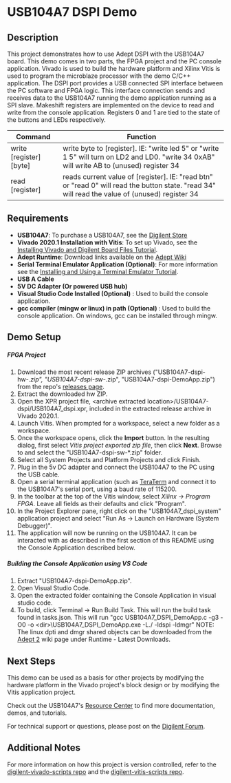 USB104A7 DSPI Demo
====================

Description
-----------

This project demonstrates how to use Adept DSPI with the USB104A7 board. This demo comes in two parts, the FPGA project and the PC console application. Vivado is used to build the hardware platform and Xilinx Vitis is used to program the microblaze processor with the demo C/C++ application. The DSPI port provides a USB connected SPI interface between the PC software and FPGA logic. This interface connection sends and receives data to the USB104A7 running the demo application running as a SPI slave. Makeshift registers are implemented on the device to read and write from the console application. Registers 0 and 1 are tied to the state of the buttons and LEDs respectively.

| Command			       | Function						                                                                  |
| ---------------------    | ------------------------------------------------------------------------------------------------ |
| write [register] [byte]  | write byte to [register]. IE: "write led 5" or "write 1 5" will turn on LD2 and LD0. "write 34 0xAB" will write AB to (unused) register 34  |
| read [register]		| reads current value of [register]. IE: "read btn" or "read 0" will read the button state. "read 34" will read the value of (unused) register 34  |



Requirements
------------
* **USB104A7**: To purchase a USB104A7, see the [Digilent Store](https://store.digilentinc.com/usb104a7/)
* **Vivado 2020.1 Installation with Vitis**: To set up Vivado, see the [Installing Vivado and Digilent Board Files Tutorial](https://reference.digilentinc.com/vivado/installing-vivado/start).
* **Adept Runtime**: Download links available on the [Adept Wiki](https://reference.digilentinc.com/reference/software/adept/start)
* **Serial Terminal Emulator Application (Optional)**: For more information see the [Installing and Using a Terminal Emulator Tutorial](https://reference.digilentinc.com/learn/programmable-logic/tutorials/tera-term).
* **USB A Cable**
* **5V DC Adapter (Or powered USB hub)**
* **Visual Studio Code Installed (Optional)** : Used to build the console application.
* **gcc compiler (mingw or linux) in path (Optional)** : Used to build the console application. On windows, gcc can be installed through mingw.

Demo Setup
----------

##### FPGA Project
1. Download the most recent release ZIP archives ("USB104A7-dspi-hw-*.zip", "USB104A7-dspi-sw-*.zip", "USB104A7-dspi-DemoApp.zip") from the repo's [releases page](https://github.com/Digilent/USB104A7-dspi/releases).
2. Extract the downloaded hw ZIP.
3. Open the XPR project file, \<archive extracted location\>/USB104A7-dspi/USB104A7_dspi.xpr, included in the extracted release archive in Vivado 2020.1.
4. Launch Vitis. When prompted for a workspace, select a new folder as a workspace.
5. Once the workspace opens, click the **Import** button. In the resulting dialog, first select *Vitis project exported zip file*, then click **Next**. Browse to and select the "USB104A7-dspi-sw-*.zip" folder.
6. Select all System Projects and Platform Projects and click Finish.
7. Plug in the 5v DC adapter and connect the USB104A7 to the PC using the USB cable.
8. Open a serial terminal application (such as [TeraTerm](https://ttssh2.osdn.jp/index.html.en) and connect it to the USB104A7's serial port, using a baud rate of 115200.
9. In the toolbar at the top of the Vitis window, select *Xilinx -> Program FPGA*. Leave all fields as their defaults and click "Program".
10. In the Project Explorer pane, right click on the "USB104A7_dspi_system" application project and select "Run As -> Launch on Hardware (System Debugger)".
11. The application will now be running on the USB104A7. It can be interacted with as described in the first section of this README using the Console Application described below.

##### Building the Console Application using VS Code
1. Extract "USB104A7-dspi-DemoApp.zip".
1. Open Visual Studio Code.
2. Open the extracted folder containing the Console Application in visual studio code.
3. To build, click Terminal -\> Run Build Task. This will run the build task found in tasks.json. This will run "gcc USB104A7_DSPI_DemoApp.c -g3 -O0 -o \<dir\>\\USB104A7_DSPI_DemoApp.exe -L./ -ldspi -ldmgr"
NOTE: The linux dpti and dmgr shared objects can be downloaded from the [Adept 2](https://reference.digilentinc.com/reference/software/adept/start) wiki page under Runtime - Latest Downloads.

Next Steps
----------
This demo can be used as a basis for other projects by modifying the hardware platform in the Vivado project's block design or by modifying the Vitis application project.

Check out the USB104A7's [Resource Center](https://reference.digilentinc.com/reference/programmable-logic/USB104A7/start) to find more documentation, demos, and tutorials.

For technical support or questions, please post on the [Digilent Forum](forum.digilentinc.com).

Additional Notes
----------------
For more information on how this project is version controlled, refer to the [digilent-vivado-scripts repo](https://github.com/digilent/digilent-vivado-scripts) and the [digilent-vitis-scripts repo](https://github.com/digilent/digilent-vitis-scripts).
